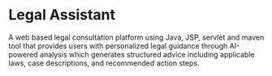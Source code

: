 # Legal Assistant
A web based legal consultation platform using Java, JSP, servlet and maven tool that provides users with personalized legal guidance through AI-powered analysis which generates structured advice including applicable laws, case descriptions, and recommended action steps.
